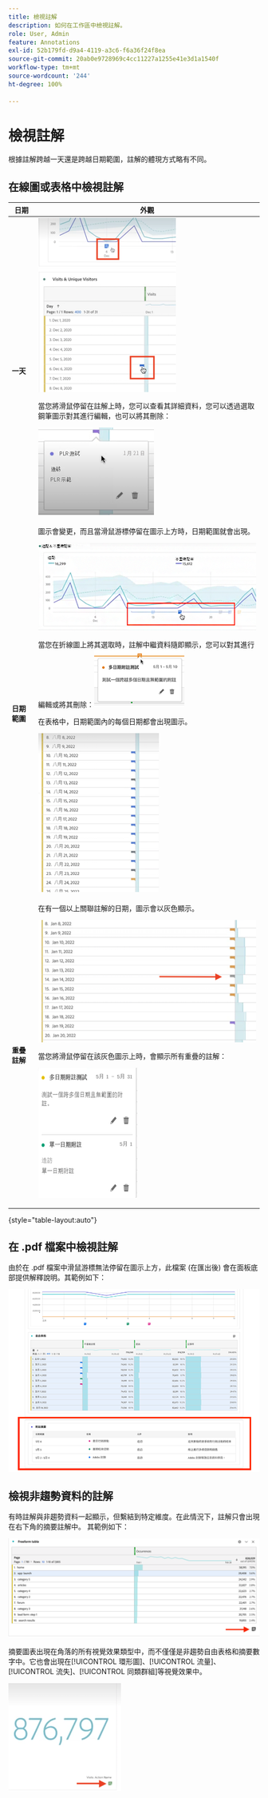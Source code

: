 ```yaml
---
title: 檢視註解
description: 如何在工作區中檢視註解。
role: User, Admin
feature: Annotations
exl-id: 52b179fd-d9a4-4119-a3c6-f6a36f24f8ea
source-git-commit: 20ab0e9728969c4cc11227a1255e41e3d1a1540f
workflow-type: tm+mt
source-wordcount: '244'
ht-degree: 100%

---
```


# 檢視註解

根據註解跨越一天還是跨越日期範圍，註解的體現方式略有不同。

## 在線圖或表格中檢視註解

| 日期 | 外觀 |
| --- | --- |
| **一天** | ![](assets/single-day.png)<p>當您將滑鼠停留在註解上時，您可以查看其詳細資料，您可以透過選取鋼筆圖示對其進行編輯，也可以將其刪除：<p> ![](assets/hover.png) |
| **日期範圍** | 圖示會變更，而且當滑鼠游標停留在圖示上方時，日期範圍就會出現。<p>![](assets/multi-day.png)<p>當您在折線圖上將其選取時，註解中繼資料隨即顯示，您可以對其進行編輯或將其刪除：![](assets/multi-hover.png)<p>在表格中，日期範圍內的每個日期都會出現圖示。<p>![](assets/multi-day-table.png) |
| **重疊註解** | 在有一個以上關聯註解的日期，圖示會以灰色顯示。<p>![](assets/grey.png)<p>當您將滑鼠停留在該灰色圖示上時，會顯示所有重疊的註解：<p>![](assets/overlap.png) |

{style="table-layout:auto"}

## 在 .pdf 檔案中檢視註解

由於在 .pdf 檔案中滑鼠游標無法停留在圖示上方，此檔案 (在匯出後) 會在面板底部提供解釋說明。其範例如下：

![](assets/ann-pdf.png)

## 檢視非趨勢資料的註解

有時註解與非趨勢資料一起顯示，但繫結到特定維度。在此情況下，註解只會出現在右下角的摘要註解中。 其範例如下：

![](assets/non-date.png)

摘要圖表出現在角落的所有視覺效果類型中，而不僅僅是非趨勢自由表格和摘要數字中。它也會出現在[!UICONTROL 環形圖]、[!UICONTROL 流量]、[!UICONTROL 流失]、[!UICONTROL 同類群組]等視覺效果中。

![](assets/ann-summary.png)
